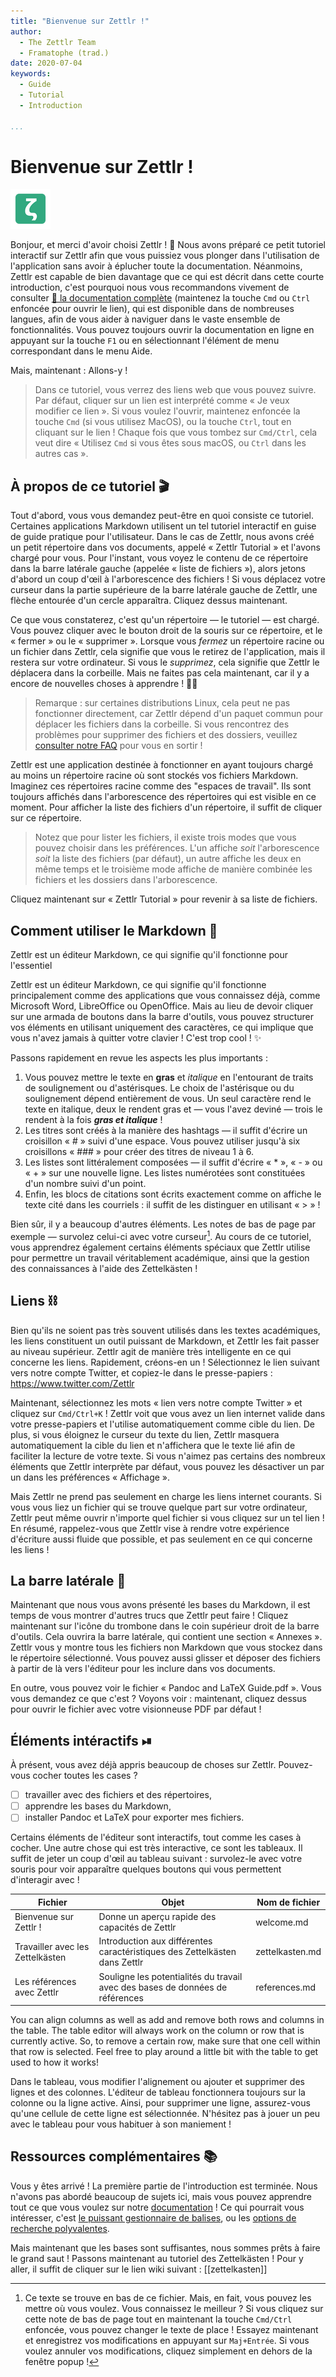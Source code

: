 ```yaml
---
title: "Bienvenue sur Zettlr !"
author:
  - The Zettlr Team
  - Framatophe (trad.)
date: 2020-07-04
keywords:
  - Guide
  - Tutorial
  - Introduction

...
```


# Bienvenue sur Zettlr !

 ![zettlr.png](./zettlr.png)

Bonjour, et merci d'avoir choisi Zettlr ! 🎉 Nous avons préparé ce petit tutoriel interactif sur Zettlr afin que vous puissiez vous plonger dans l'utilisation de l'application sans avoir à éplucher toute la documentation. Néanmoins, Zettlr est capable de bien davantage que ce qui est décrit dans cette courte introduction, c'est pourquoi nous vous recommandons vivement de consulter [🔗 la documentation complète](https://docs.zettlr.com/) (maintenez la touche `Cmd` ou `Ctrl` enfoncée pour ouvrir le lien), qui est disponible dans de nombreuses langues, afin de vous aider à naviguer dans le vaste ensemble de fonctionnalités. Vous pouvez toujours ouvrir la documentation en ligne en appuyant sur la touche `F1` ou en sélectionnant l'élément de menu correspondant dans le menu Aide.

Mais, maintenant : Allons-y !

> Dans ce tutoriel, vous verrez des liens web que vous pouvez suivre. Par défaut, cliquer sur un lien est interprété comme « Je veux modifier ce lien ». Si vous voulez l'ouvrir, maintenez enfoncée la touche `Cmd` (si vous utilisez MacOS), ou la touche `Ctrl`, tout en cliquant sur le lien ! Chaque fois que vous tombez sur `Cmd/Ctrl`, cela veut dire « Utilisez `Cmd` si vous êtes sous macOS, ou `Ctrl` dans les autres cas ».

## À propos de ce tutoriel 🎬

Tout d'abord, vous vous demandez peut-être en quoi consiste ce tutoriel. Certaines applications Markdown utilisent un tel tutoriel interactif en guise de guide pratique pour l'utilisateur. Dans le cas de Zettlr, nous avons créé un petit répertoire dans vos documents, appelé « Zettlr Tutorial » et l'avons chargé pour vous. Pour l'instant, vous voyez le contenu de ce répertoire dans la barre latérale gauche (appelée « liste de fichiers »), alors jetons d'abord un coup d'œil à l'arborescence des fichiers ! Si vous déplacez votre curseur dans la partie supérieure de la barre latérale gauche de Zettlr, une flèche entourée d'un cercle apparaîtra. Cliquez dessus maintenant.

Ce que vous constaterez, c'est qu'un répertoire — le tutoriel — est chargé. Vous pouvez cliquer avec le bouton droit de la souris sur ce répertoire, et le « fermer » ou le « supprimer ». Lorsque vous _fermez_ un répertoire racine ou un fichier dans Zettlr, cela signifie que vous le retirez de l'application, mais il restera sur votre ordinateur. Si vous le _supprimez_, cela signifie que Zettlr le déplacera dans la corbeille. Mais ne faites pas cela maintenant, car il y a encore de nouvelles choses à apprendre ! ✍🏼

> Remarque : sur certaines distributions Linux, cela peut ne pas fonctionner directement, car Zettlr dépend d'un paquet commun pour déplacer les fichiers dans la corbeille. Si vous rencontrez des problèmes pour supprimer des fichiers et des dossiers, veuillez [consulter notre FAQ](https://docs.zettlr.com/fr/faq/#jutilise-linux-et-la-suppression-de-fichiers-ne-les-met-pas-a-la-corbeille) pour vous en sortir !


Zettlr est une application destinée à fonctionner en ayant toujours chargé au moins un répertoire racine où sont stockés vos fichiers Markdown. Imaginez ces répertoires racine comme des "espaces de travail". Ils sont toujours affichés dans l'arborescence des répertoires qui est visible en ce moment. Pour afficher la liste des fichiers d'un répertoire, il suffit de cliquer sur ce répertoire.

> Notez que pour lister les fichiers, il existe trois modes que vous pouvez choisir dans les préférences. L'un affiche _soit_ l'arborescence _soit_ la liste des fichiers  (par défaut), un autre affiche les deux en même temps et le troisième mode affiche de manière combinée les fichiers et les dossiers dans l'arborescence.

Cliquez maintenant sur « Zettlr Tutorial » pour revenir à sa liste de fichiers.

## Comment utiliser le Markdown 📝

Zettlr est un éditeur Markdown, ce qui signifie qu'il fonctionne pour l'essentiel 

Zettlr est un éditeur Markdown, ce qui signifie qu'il fonctionne principalement comme des applications que vous connaissez déjà, comme Microsoft Word, LibreOffice ou OpenOffice. Mais au lieu de devoir cliquer sur une armada de boutons dans la barre d'outils, vous pouvez structurer vos éléments en utilisant uniquement des caractères, ce qui implique que vous n'avez jamais à quitter votre clavier ! C'est trop cool ! ✨

Passons rapidement en revue les aspects les plus importants :

1. Vous pouvez mettre le texte en **gras** et _italique_ en l'entourant de traits de soulignement ou d'astérisques. Le choix de l'astérisque ou du soulignement dépend entièrement de vous. Un seul caractère rend le texte en italique, deux le rendent gras et — vous l'avez deviné — trois le rendent à la fois ***gras et italique*** !
2. Les titres sont créés à la manière des hashtags —  il suffit d'écrire un croisillon « # » suivi d'une espace. Vous pouvez utiliser jusqu'à six croisillons « ### » pour créer des titres de niveau 1 à 6.
3. Les listes sont littéralement composées — il suffit d'écrire « * », « - » ou « + » sur une nouvelle ligne. Les listes numérotées sont constituées d'un nombre suivi d'un point.
4. Enfin, les blocs de citations sont écrits exactement comme on affiche le texte cité dans les courriels : il suffit de les distinguer en utilisant « > » !

Bien sûr, il y a beaucoup d'autres éléments. Les notes de bas de page par exemple — survolez celui-ci avec votre curseur[^1]. Au cours de ce tutoriel, vous apprendrez également certains éléments spéciaux que Zettlr utilise pour permettre un travail véritablement académique, ainsi que la gestion des connaissances à l'aide des Zettelkästen !

## Liens ⛓

Bien qu'ils ne soient pas très souvent utilisés dans les textes académiques, les liens constituent un outil puissant de Markdown, et Zettlr les fait passer au niveau supérieur. Zettlr agit de manière très intelligente en ce qui concerne les liens. Rapidement, créons-en un ! Sélectionnez le lien suivant vers notre compte Twitter, et copiez-le dans le presse-papiers : https://www.twitter.com/Zettlr

Maintenant, sélectionnez les mots « lien vers notre compte Twitter » et cliquez sur `Cmd/Ctrl+K` ! Zettlr voit que vous avez un lien internet valide dans votre presse-papiers et l'utilise automatiquement comme cible du lien. De plus, si vous éloignez le curseur du texte du lien, Zettlr masquera automatiquement la cible du lien et n'affichera que le texte lié afin de faciliter la lecture de votre texte. Si vous n'aimez pas certains des nombreux éléments que Zettlr interprète par défaut, vous pouvez les désactiver un par un dans les préférences « Affichage ».

Mais Zettlr ne prend pas seulement en charge les liens internet courants. Si vous vous liez un fichier qui se trouve quelque part sur votre ordinateur, Zettlr peut même ouvrir n'importe quel fichier si vous cliquez sur un tel lien ! En résumé, rappelez-vous que Zettlr vise à rendre votre expérience d'écriture aussi fluide que possible, et pas seulement en ce qui concerne les liens !

## La barre latérale 📎

Maintenant que nous vous avons présenté les bases du Markdown, il est temps de vous montrer d'autres trucs que Zettlr peut faire ! Cliquez maintenant sur l'icône du trombone dans le coin supérieur droit de la barre d'outils. Cela ouvrira la barre latérale, qui contient une section « Annexes ». Zettlr vous y montre tous les fichiers non Markdown que vous stockez dans le répertoire sélectionné. Vous pouvez aussi glisser et déposer des fichiers à partir de là vers l'éditeur pour les inclure dans vos documents.

En outre, vous pouvez voir le fichier « Pandoc and LaTeX Guide.pdf ». Vous vous demandez ce que c'est ? Voyons voir : maintenant, cliquez dessus pour ouvrir le fichier avec votre visionneuse PDF par défaut !

## Éléments intéractifs ⏯

À présent, vous avez déjà appris beaucoup de choses sur Zettlr. Pouvez-vous cocher toutes les cases ?

- [ ] travailler avec des fichiers et des répertoires,
- [ ] apprendre les bases du Markdown,
- [ ] installer Pandoc et LaTeX pour exporter mes fichiers.

Certains éléments de l'éditeur sont interactifs, tout comme les cases à cocher. Une autre chose qui est très interactive, ce sont les tableaux. Il suffit de jeter un coup d'œil au tableau suivant : survolez-le avec votre souris pour voir apparaître quelques boutons qui vous permettent d'interagir avec !



| Fichier                          | Objet                                                                         | Nom de fichier  |
|----------------------------------|-------------------------------------------------------------------------------|-----------------|
| Bienvenue sur Zettlr !           | Donne un aperçu rapide des capacités de Zettlr                                | welcome.md      |
| Travailler avec les Zettelkästen | Introduction aux différentes caractéristiques des Zettelkästen dans Zettlr    | zettelkasten.md |
| Les références avec Zettlr       | Souligne les potentialités du travail avec des bases de données de références | references.md   |

You can align columns as well as add and remove both rows and columns in the table. The table editor will always work on the column or row that is currently active. So, to remove a certain row, make sure that one cell within that row is selected. Feel free to play around a little bit with the table to get used to how it works!

Dans le tableau, vous modifier l'alignement ou ajouter et supprimer des lignes et des colonnes. L'éditeur de tableau fonctionnera toujours sur la colonne ou la ligne active. Ainsi, pour supprimer une ligne, assurez-vous qu'une cellule de cette ligne est sélectionnée. N'hésitez pas à jouer un peu avec le tableau pour vous habituer à son maniement !

## Ressources complémentaires 📚

Vous y êtes arrivé ! La première partie de l'introduction est terminée. Nous n'avons pas abordé beaucoup de sujets ici, mais vous pouvez apprendre tout ce que vous voulez sur notre [documentation](https://docs.zettlr.com/) ! Ce qui pourrait vous intéresser, c'est [le puissant gestionnaire de balises](https://docs.zettlr.com/en/reference/settings/#manage-tags), ou les [options de recherche polyvalentes](https://docs.zettlr.com/en/core/search/).

Mais maintenant que les bases sont suffisantes, nous sommes prêts à faire le grand saut ! Passons maintenant au tutoriel des Zettelkästen ! Pour y aller, il suffit de cliquer sur le lien wiki suivant : [[zettelkasten]]

[^1]: Ce texte se trouve en bas de ce fichier. Mais, en fait, vous pouvez les mettre où vous voulez. Vous connaissez le meilleur ? Si vous cliquez sur cette note de bas de page tout en maintenant la touche `Cmd/Ctrl` enfoncée, vous pouvez changer le texte de place ! Essayez maintenant et enregistrez vos modifications en appuyant sur `Maj+Entrée`. Si vous voulez annuler vos modifications, cliquez simplement en dehors de la fenêtre popup !


